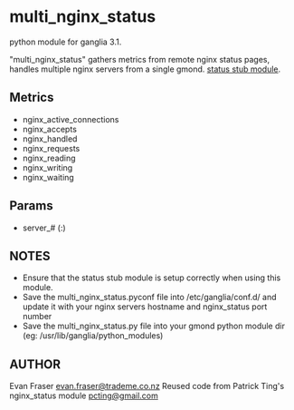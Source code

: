 multi_nginx_status
===============

python module for ganglia 3.1.

"multi_nginx_status" gathers metrics from remote nginx status pages, handles multiple nginx servers from a single gmond. [status stub module](http://wiki.nginx.org/HttpStubStatusModule).


## Metrics
 * nginx_active_connections
 * nginx_accepts
 * nginx_handled
 * nginx_requests
 * nginx_reading
 * nginx_writing
 * nginx_waiting

## Params
 * server_# (<nginxhostname>:<statusportnumber>)

## NOTES
 * Ensure that the status stub module is setup correctly when using this module.
 * Save the multi_nginx_status.pyconf file into /etc/ganglia/conf.d/ and update it with your nginx servers hostname and nginx_status port number
 * Save the multi_nginx_status.py file into your gmond python module dir (eg: /usr/lib/ganglia/python_modules)

## AUTHOR
Evan Fraser <evan.fraser@trademe.co.nz>
Reused code from Patrick Ting's nginx_status module <pcting@gmail.com>
